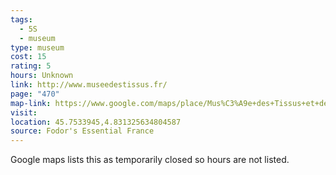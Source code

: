 ```yaml
---
tags:
  - 5S
  - museum
type: museum
cost: 15
rating: 5
hours: Unknown
link: http://www.museedestissus.fr/
page: "470"
map-link: https://www.google.com/maps/place/Mus%C3%A9e+des+Tissus+et+des+Arts+D%C3%A9coratifs/@45.7533992,4.8301204,19.25z/data=!3m1!5s0x47f4ea4dbdc59477:0x544a1aa7e909a61a!4m6!3m5!1s0x47f4ea4dbf132de3:0xc482a8d2ebe19c1b!8m2!3d45.7532367!4d4.8311913!16s%2Fg%2F1211q0w0?entry=ttu&g_ep=EgoyMDI0MTAwMi4xIKXMDSoASAFQAw%3D%3D
visit: 
location: 45.7533945,4.831325634804587
source: Fodor's Essential France
---
```

Google maps lists this as temporarily closed so hours are not listed.
